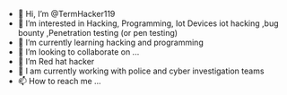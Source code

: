 - 👋 Hi, I’m @TermHacker119
- 👀 I’m interested in Hacking, Programming, Iot Devices iot hacking ,bug bounty ,Penetration testing (or pen testing)
- 🌱 I’m currently learning hacking and programming 
- 💞️ I’m looking to collaborate on ...
- 💞️ I’m Red hat hacker
- 🙂 I am currently working with police and cyber investigation teams 
- 📫 How to reach me ...

<!---
TermHacker119/TermHacker119 is a ✨ special ✨ repository because its `README.md` (this file) appears on your GitHub profile.
You can click the Preview link to take a look at your changes.
--->
